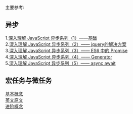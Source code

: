 主要参考:  
  
异步
---
1.[深入理解 JavaScript 异步系列（1）——基础](https://www.cnblogs.com/wangfupeng1988/p/6513070.html)  
2.[深入理解 JavaScript 异步系列（2）—— jquery的解决方案](https://www.cnblogs.com/wangfupeng1988/p/6515779.html)  
3.[深入理解 JavaScript 异步系列（3）—— ES6 中的 Promise](https://www.cnblogs.com/wangfupeng1988/p/6515855.html)  
4.[深入理解 JavaScript 异步系列（4）—— Generator](https://www.cnblogs.com/wangfupeng1988/p/6532713.html)  
5.[深入理解 JavaScript 异步系列（5）—— async await](https://www.cnblogs.com/wangfupeng1988/p/6532734.html)  
  
宏任务与微任务  
---
  
[基本概念](https://segmentfault.com/a/1190000014940904)  
[英文原文](https://jakearchibald.com/2015/tasks-microtasks-queues-and-schedules/?utm_source=html5weekly)  
[进阶概念](https://juejin.im/post/6844903638238756878)  
  

